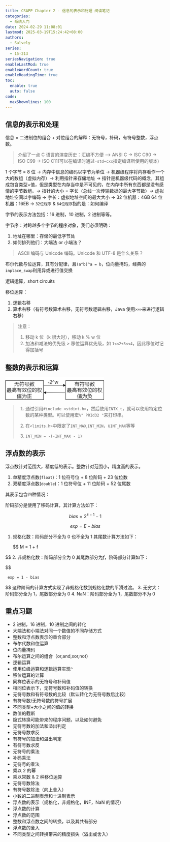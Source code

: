 ```yaml
---
title: CSAPP Chapter 2 - 信息的表示和处理 阅读笔记
categories:
  - 系统入门
date: 2024-02-29 11:08:01
lastmod: 2025-03-19T15:24:42+08:00
authors:
  - Salvely
series:
  - 15-213
seriesNavigation: true
enableLastMod: true
enableWordCount: true
enableReadingTime: true
toc:
  enable: true
  auto: false
code:
  maxShownlines: 100
---
```


## 信息的表示和处理

信息 = 二进制位的组合 + 对位组合的解释：无符号，补码，有符号整数，浮点数。

> 介绍了一点 C 语言的演变历史：汇编不方便 —> ANSI C -> ISC C90 -> ISO C99 -> ISO C11(可以在编译时通过`-std=cxx`指定编译所使用的版本)

1 个字节 = 8 位 -> 内存中信息的编码以字节为单位 -> 机器级程序将内存看作一个大的数组（虚拟内存）-> 利用指针来存储地址 -> 指针是机器级代码的概念，其组成包含类型+值，但是类型在内存当中是不可见的，在内存中所有东西都是没有感情的字节数组。-> 指针的大小 = 字长（总线一次传输数据的最大字节数）-> 虚拟地址空间以字编码 -> 字长：虚拟地址空间的最大大小 -> 32 位机器：4GB 64 位机器：16EB -> `32位程序` & `64位程序`指的是：如何编译

字节的表示方法包括：16 进制，10 进制，2 进制等等。

字节序：对跨越多个字节的程序对象，我们必须明确：

1. 地址在哪里：存储的最低字节处
2. 如何排列他们：大端法 or 小端法？

> ASCII 编码与 Unicode 编码。Unicode 和 UTF-8 是什么关系？

布尔代数与位运算，其有分配律，且`(a^b)^a = b`，位向量掩码，经典的`inplace_swap`利用异或进行值交换

逻辑运算，short circuits

移位运算：

1. 逻辑右移
2. 算术右移（有符号数算术右移，无符号数逻辑右移，Java 使用`>>>`来进行逻辑右移）

> 注意：
>
> 1. 移动 k 位（k 很大时），移动 k % w 位
> 2. 加法和减法的优先级 > 移位运算优先级，如 `1<<2+3<<4`，因此移位时记得加括号

## 整数的表示和运算

![numbers.png](../Ch2/numbers.png)

> 1. 通过引用`#include <stdint.h>`，然后使用`INTX_t`，就可以使用特定位数的某种类型。可以使用宏`%" PRId32 "`来打印串。
>
> 2. 在`<limits.h>`中限定了`INT_MAX`,`INT_MIN`，`UINT_MAX`等等
>
> 3. `INT_MIN = -(-INT_MAX - 1)`

## 浮点数的表示

浮点数针对范围大，精度低的表示。整数针对范围小，精度高的表示。

1. 单精度浮点数(`float`)：1 位符号位 + 8 位阶码 + 23 位位数
2. 双精度浮点数(`double`)：1 位符号位 + 11 位阶码 + 52 位尾数

其表示包含四种情况：

阶码部分是使用了移码计算，其计算方法如下：

$$
bias = 2^{k-1} - 1
$$

$$
exp = E - bias
$$

1. 规格化数：阶码部分不全为 0 也不全为 1
   其尾数计算方法如下：

   $$
    M = 1 + f


$$
2. 非规格化数：阶码部分全为 0
   其尾数部分为$f$，阶码部分计算如下：
   
$$

     exp = 1 - bias

$$
   这种阶码的计算方式实现了非规格化数到规格化数的平滑过渡。
3. 无穷大：阶码部分全为 1，尾数部分全为 0
4. NaN：阶码部分全为 1，尾数部分不为 0

## 重点习题

- 2 进制，16 进制，10 进制之间的转化
- 大端法和小端法对同一个数值的不同存储方式
- 整数和浮点数表示的重合部分
- 布尔代数和位运算
- 位向量掩码
- 布尔运算之间的组合（or,and,xor,not）
- 逻辑运算
- 使用位级运算和逻辑运算实现`^`
- 移位运算的计算
- 同样位表示的无符号和补码值
- 相同位表示下，无符号数和补码值的转换
- 无符号数和有符号数的比较（默认转化为无符号数后比较）
- 有符号数/无符号数的符号扩展
- 不同类型+大小之间的值的转换
- 数值的截断
- 隐式转换可能带来的程序问题，以及如何避免
- 无符号数的加法和溢出判定
- 无符号数求反
- 有符号的加法和溢出判定
- 有符号数求反
- 无符号的乘法
- 补码乘法
- 无符号的乘法
- 乘以 2 的幂
- 乘以常数 & 2 种移位运算
- 无符号数除法
- 有符号数除法（向上舍入）
- 小数的二进制表示和十进制表示
- 浮点数的表示（规格化，非规格化，INF，NaN 的情况）
- 浮点数的计算
- 浮点数的范围
- 整数和浮点数之间的转换，以及其共有部分
- 浮点数的舍入
- 不同类型之间转换带来的精度损失（溢出或舍入）
